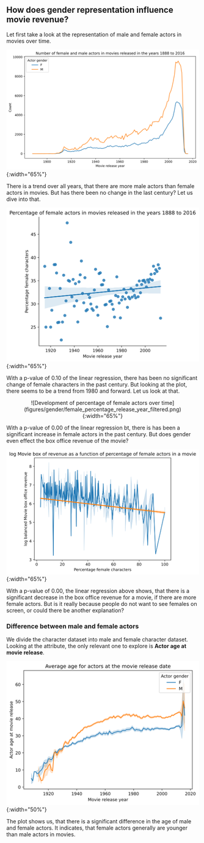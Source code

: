 ## How does gender representation influence movie revenue?

Let first take a look at the representation of male and female actors in movies over time.

![Male and female actor count on for each movie release year](figures/gender/gender_count_release_year.png){:width="65%"}

There is a trend over all years, that there are more male actors than female actors in movies. But has there been no change in the last century? Let us dive into that.

![Development of percentage of female actors over time](figures/gender/female_percentage_release_year.png){:width="65%"}

With a p-value of 0.10 of the linear regression, there has been no significant change of female characters in the past century. But looking at the plot, there seems to be a trend from 1980 and forward. Let us look at that.

<div style="text-align: center;">
  ![Development of percentage of female actors over time](figures/gender/female_percentage_release_year_filtered.png){:width="65%"}
</div>

With a p-value of 0.00 of the linear regression bt, there is has been a significant increase in female actors in the past century. But does gender even effect the box office revenue of the movie?

![Movie box office revenue given as a function of percentage of female actor in a given movie](figures/gender/female_percentage_revenue.png){:width="65%"}

With a p-value of 0.00, the linear regression above shows, that there is a significant decrease in the box office revenue for a movie, if there are more female actors. But is it really because people do not want to see females on screen, or could there be another explanation?

### Difference between male and female actors

We divide the character dataset into male and female character dataset. Looking at the attribute, the only relevant one to explore is **Actor age at movie release**.

![Male and female distribution](figures/gender/gender_age.png){:width="50%"}

The plot shows us, that there is a significant difference in the age of male and female actors. It indicates, that female actors generally are younger than male actors in movies.